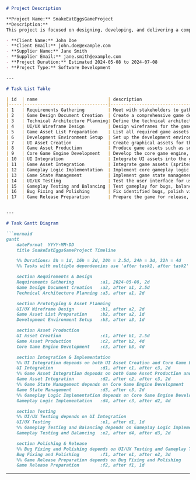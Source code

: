 ```markdown
# Project Description

**Project Name:** SnakeEatEggsGameProject  
**Description:**  
This project is focused on designing, developing, and delivering a complete "Snake Eat Eggs" game. The development cycle covers all phases including requirements gathering, game and technical design, asset creation (graphics, audio), coding, UI/UX, integration, testing, bug fixing, and release preparation.

- **Client Name:** John Doe  
- **Client Email:** john.doe@example.com  
- **Supplier Name:** Jane Smith  
- **Supplier Email:** jane.smith@example.com  
- **Project Duration:** Estimated 2024-05-08 to 2024-07-08  
- **Project Type:** Software Development

---

# Task List Table

| id  | name                           | description                                                                                                                                  | outline_level | dependent_tasks    | parent_task | child_tasks           | estimated_effort_in_hours | status      | required_skills                    | assigned_to                  |
|-----|--------------------------------|----------------------------------------------------------------------------------------------------------------------------------------------|---------------|--------------------|-------------|-----------------------|--------------------------|-------------|-------------------------------------|-----------------------------|
| 1   | Requirements Gathering         | Meet with stakeholders to gather and document detailed requirements for the Snake Eat Eggs game, including gameplay mechanics, platform, and user experience. | 1             | -                  | -           | 2, 3                 | 16                       | Not Started | requirements analysis               | MockResource-requirements analysis |
| 2   | Game Design Document Creation  | Create a comprehensive game design document (GDD) outlining game rules, mechanics, UI/UX, levels, and assets required.                       | 2             | 1                  | 1           | 4, 5                 | 20                       | Not Started | game design, documentation          | MockResource-game design           |
| 3   | Technical Architecture Planning| Define the technical architecture, including technology stack, frameworks, and system components for the game.                               | 2             | 1                  | 1           | 6                    | 16                       | Not Started | software architecture               | MockResource-software architecture  |
| 4   | UI/UX Wireframe Design         | Design wireframes for the game screens, including main menu, gameplay, and score screens.                                                    | 3             | 2                  | 2           | 7                    | 16                       | Not Started | UI/UX design                        | MockResource-UI/UX design           |
| 5   | Game Asset List Preparation    | List all required game assets such as sprites, backgrounds, sounds, and music.                                                               | 3             | 2                  | 2           | 8                    | 8                        | Not Started | game design                         | MockResource-game design            |
| 6   | Development Environment Setup  | Set up the development environment, including version control, build tools, and initial project structure.                                   | 3             | 3                  | 3           | 9                    | 8                        | Not Started | devops, software setup               | MockResource-devops                 |
| 7   | UI Asset Creation              | Create graphical assets for the user interface based on wireframes (buttons, menus, icons).                                                  | 4             | 4                  | 4           | 10                   | 20                       | Not Started | graphic design                       | MockResource-graphic design          |
| 8   | Game Asset Production          | Produce game assets such as snake sprites, egg sprites, backgrounds, and sound effects.                                                      | 4             | 5                  | 5           | 11                   | 32                       | Not Started | graphic design, audio production      | MockResource-graphic design          |
| 9   | Core Game Engine Development   | Develop the core game engine, including game loop, input handling, and rendering logic.                                                      | 4             | 6                  | 6           | 12, 13               | 32                       | Not Started | game development                      | MockResource-game development         |
| 10  | UI Integration                 | Integrate UI assets into the game, implementing menus, buttons, and score displays.                                                          | 5             | 7, 9               | 7           | 14                   | 16                       | Not Started | game development, UI integration      | MockResource-game development         |
| 11  | Game Asset Integration         | Integrate game assets (sprites, sounds) into the game engine.                                                                                | 5             | 8, 9               | 8           | 12                   | 16                       | Not Started | game development                      | MockResource-game development         |
| 12  | Gameplay Logic Implementation  | Implement core gameplay logic: snake movement, egg spawning, collision detection, and scoring.                                               | 5             | 9, 11              | 9           | 15                   | 32                       | Not Started | game development                      | MockResource-game development         |
| 13  | Game State Management          | Implement game state management (start, pause, resume, game over).                                                                           | 5             | 9                  | 9           | 15                   | 16                       | Not Started | game development                      | MockResource-game development         |
| 14  | UI/UX Testing                  | Test the user interface for usability, responsiveness, and visual consistency.                                                               | 6             | 10                 | 10          | 16                   | 8                        | Not Started | QA, UI testing                        | MockResource-QA                      |
| 15  | Gameplay Testing and Balancing | Test gameplay for bugs, balance difficulty, and adjust parameters for optimal experience.                                                    | 6             | 12, 13             | -           | 16                   | 16                       | Not Started | QA, game testing                      | MockResource-QA                      |
| 16  | Bug Fixing and Polishing       | Fix identified bugs, polish visuals, and optimize performance based on testing feedback.                                                     | 7             | 14, 15             | -           | 17                   | 24                       | Not Started | game development, QA                   | MockResource-game development         |
| 17  | Game Release Preparation       | Prepare the game for release, including packaging, documentation, and deployment to target platforms.                                        | 8             | 16                 | -           | -                    | 8                        | Not Started | release management                     | MockResource-release management       |


---

# Task Gantt Diagram

```mermaid
gantt
    dateFormat  YYYY-MM-DD
    title SnakeEatEggsGameProject Timeline

    %% Durations: 8h = 1d, 16h = 2d, 20h = 2.5d, 24h = 3d, 32h = 4d
    %% Tasks with multiple dependencies use 'after task1, after task2'

    section Requirements & Design
    Requirements Gathering          :a1, 2024-05-08, 2d
    Game Design Document Creation   :a2, after a1, 2.5d
    Technical Architecture Planning :a3, after a1, 2d

    section Prototyping & Asset Planning
    UI/UX Wireframe Design          :b1, after a2, 2d
    Game Asset List Preparation     :b2, after a2, 1d
    Development Environment Setup   :b3, after a3, 1d

    section Asset Production
    UI Asset Creation               :c1, after b1, 2.5d
    Game Asset Production           :c2, after b2, 4d
    Core Game Engine Development    :c3, after b3, 4d

    section Integration & Implementation
    %% UI Integration depends on both UI Asset Creation and Core Game Engine Development
    UI Integration                  :d1, after c1, after c3, 2d
    %% Game Asset Integration depends on both Game Asset Production and Core Game Engine Development
    Game Asset Integration          :d2, after c2, after c3, 2d
    %% Game State Management depends on Core Game Engine Development
    Game State Management           :d3, after c3, 2d
    %% Gameplay Logic Implementation depends on Core Game Engine Development and Game Asset Integration
    Gameplay Logic Implementation   :d4, after c3, after d2, 4d

    section Testing
    %% UI/UX Testing depends on UI Integration
    UI/UX Testing                   :e1, after d1, 1d
    %% Gameplay Testing and Balancing depends on Gameplay Logic Implementation and Game State Management
    Gameplay Testing and Balancing  :e2, after d4, after d3, 2d

    section Polishing & Release
    %% Bug Fixing and Polishing depends on UI/UX Testing and Gameplay Testing and Balancing
    Bug Fixing and Polishing        :f1, after e1, after e2, 3d
    %% Game Release Preparation depends on Bug Fixing and Polishing
    Game Release Preparation        :f2, after f1, 1d
```
---
```